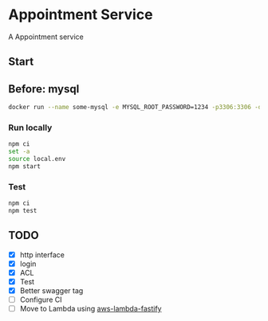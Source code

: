 # Appointment Service
A Appointment service

## Start

## Before: mysql

```sh
docker run --name some-mysql -e MYSQL_ROOT_PASSWORD=1234 -p3306:3306 -d --rm mysql:5
```

### Run locally

```sh
npm ci
set -a
source local.env
npm start
```

### Test
```sh
npm ci
npm test
```

## TODO

- [x] http interface
- [x] login
- [x] ACL
- [x] Test
- [x] Better swagger tag
- [ ] Configure CI
- [ ] Move to Lambda using [aws-lambda-fastify](https://github.com/fastify/aws-lambda-fastify)
